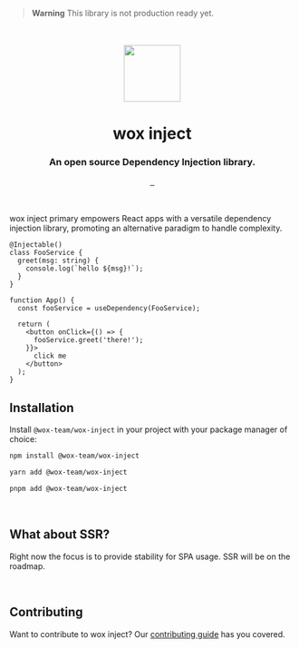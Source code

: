 > **Warning**
> This library is not production ready yet.
> 
<br />
<br />

<div align="center">
  <img width="100px" src="https://github.com/wox-team/wox-inject/assets/8842821/d994610c-d755-437f-9ab8-6e705f50d4b2" />
</div>

<h1 align="center">wox inject</h1>
<h3 align="center">
  An open source Dependency Injection library.
</h3>

<div align="center">
  <a aria-label="contributors graph" href="https://github.com/wox-team/wox-inject/graphs/contributors">
    <img alt="" src="https://img.shields.io/github/contributors/wox-team/wox-inject.svg" />
  </a>
  <a aria-label="last commit" href="https://github.com/wox-team/wox-inject/commits/canary">
    <img alt="" src=
  "https://img.shields.io/github/last-commit/wox-team/wox-inject.svg" />
  </a>
  <a aria-label="license" href="https://github.com/wox-team/wox-inject/blob/canary/LICENSE">
    <img alt="" src="https://img.shields.io/github/license/wox-team/wox-inject.svg" />
  </a>
</div>

<br />
<br />

wox inject primary empowers React apps with a versatile dependency injection library, promoting an alternative paradigm to handle complexity.

```tsx
@Injectable()
class FooService {
  greet(msg: string) {
    console.log(`hello ${msg}!`);
  }
}

function App() {
  const fooService = useDependency(FooService);

  return (
    <button onClick={() => {
      fooService.greet('there!');
    }}>
      click me
    </button>
  );
}
```

## Installation

Install `@wox-team/wox-inject` in your project with your package manager of choice:
```bash
npm install @wox-team/wox-inject
```

```bash
yarn add @wox-team/wox-inject
```

```bash
pnpm add @wox-team/wox-inject
```

<br />

## What about SSR?

Right now the focus is to provide stability for SPA usage. SSR will be on the roadmap.

<br />

## Contributing

Want to contribute to wox inject? Our [contributing guide](https://github.com/wox-team/wox-inject/blob/canary/CONTRIBUTING.md) has you covered.

<br />

<br />
<br />
<br />
